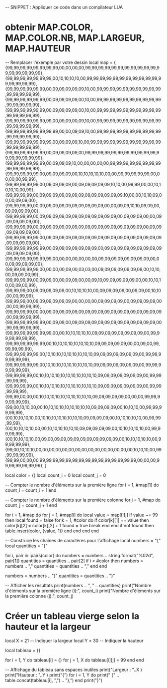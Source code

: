 -- SNIPPET : Appliquer ce code dans un compilateur LUA


# obtenir MAP.COLOR, MAP.COLOR.NB, MAP.LARGEUR, MAP.HAUTEUR #


-- Remplacer l'exemple par votre dessin
local map =    {
        {99,99,99,99,99,99,99,99,00,00,00,00,99,99,99,99,99,99,99,99,99,99,99,99,99,99,99,99,99},
        {99,99,99,99,99,99,99,00,10,10,10,10,00,99,99,99,99,99,99,99,99,99,99,99,99,99,99,99,99},
        {99,99,99,99,99,99,00,09,09,09,09,09,10,00,99,99,99,99,99,99,99,99,99,99,99,99,99,99,99},
        {99,99,99,99,99,99,00,09,09,09,09,00,10,00,99,99,99,99,99,99,99,99,99,99,99,99,99,99,99},
        {99,99,99,99,99,99,00,09,09,09,09,00,10,00,99,99,99,99,99,99,99,99,99,99,99,99,99,99,99},
        {99,99,99,99,99,99,99,00,09,09,00,09,10,00,99,99,99,99,99,99,99,99,99,99,99,99,99,99,99},
        {99,99,99,99,99,99,99,99,00,00,09,09,10,00,99,99,99,99,99,99,99,99,99,99,99,99,99,99,99},
        {99,99,99,99,99,99,99,00,09,09,09,10,00,99,99,99,99,99,99,99,99,99,99,99,99,99,99,99,99},
        {99,99,99,99,99,99,00,09,09,09,09,00,99,99,99,99,99,99,99,99,99,99,99,99,99,99,99,99,99},
        {99,99,99,99,99,99,00,09,09,09,10,00,00,00,00,00,99,99,99,99,99,99,99,99,99,99,99,99,99},
        {99,99,99,99,99,00,09,09,09,09,00,10,10,10,10,10,00,00,99,99,99,99,99,00,00,00,00,99,99},
        {99,99,99,99,99,00,09,09,09,09,00,09,09,09,09,09,10,10,00,99,99,00,00,10,10,10,10,00,99},
        {99,99,99,99,00,09,09,09,09,09,09,09,09,09,09,09,09,09,10,00,00,10,10,09,00,00,09,09,00},
        {99,99,99,99,00,09,09,09,09,09,09,09,09,09,09,00,00,09,09,10,10,09,09,00,09,09,09,09,00},
        {99,99,99,99,00,09,09,09,09,09,09,09,09,09,09,09,09,00,09,09,09,00,00,09,09,09,09,09,00},
        {99,99,99,99,00,09,09,09,09,09,09,09,09,09,09,09,09,09,09,09,09,00,09,09,09,09,09,09,00},
        {99,99,99,99,99,00,09,09,09,09,09,09,09,09,09,09,09,09,09,09,09,09,09,09,09,09,09,09,00},
        {99,99,99,99,99,99,00,09,09,09,09,09,09,09,00,09,09,09,09,09,09,09,09,09,09,09,09,09,00},
        {99,99,99,99,99,99,99,00,00,00,00,00,00,00,09,09,09,09,09,09,09,09,00,00,09,09,09,09,00},
        {99,99,99,99,99,00,00,00,00,09,00,03,03,00,09,09,09,09,09,09,09,00,10,10,00,09,09,00,99},
        {99,99,99,99,00,09,09,00,00,09,09,00,00,09,10,09,09,09,09,09,00,00,10,10,10,00,09,00,99},
        {99,99,99,00,09,09,09,09,09,00,10,10,10,10,00,09,09,09,09,00,09,09,00,10,10,00,00,99,99},
        {99,99,99,00,09,09,09,09,09,09,00,00,00,00,09,09,09,09,00,09,09,09,09,00,00,00,99,99,99},
        {99,99,99,99,00,00,09,09,09,09,09,09,09,09,09,09,09,09,09,09,09,09,09,09,00,99,99,99,99},
        {99,99,99,99,99,99,00,09,09,00,09,09,09,09,09,09,09,09,09,09,09,09,09,00,99,99,99,99,99},
        {99,99,99,99,99,99,99,00,00,10,10,10,10,10,09,09,09,09,09,09,09,09,00,99,99,99,99,99,99},
        {99,99,99,99,99,99,00,10,10,10,10,10,10,10,10,09,09,09,09,09,00,00,09,00,99,99,99,99,99},
        {99,99,99,99,99,00,10,10,10,10,10,10,10,10,10,09,09,09,09,09,09,09,00,99,99,99,99,99,99},
        {99,99,99,99,99,00,10,10,10,10,10,10,10,10,10,09,09,09,09,09,09,09,00,99,99,99,99,99,99},
        {99,99,99,99,00,10,10,10,10,10,10,10,10,10,10,10,09,09,09,09,09,09,09,00,99,99,99,99,99},
        {99,99,99,99,00,10,10,10,10,10,10,10,10,10,10,10,09,09,09,09,09,09,09,00,99,99,99,99,99},
        {99,99,00,00,00,10,10,10,10,10,10,10,10,10,10,09,09,09,09,09,00,00,00,99,99,99,99,99,99},
        {99,00,10,10,00,00,10,10,10,10,10,10,10,10,10,09,09,09,09,00,10,10,10,00,99,99,99,99,99},
        {00,10,10,10,10,00,10,10,10,10,10,10,10,10,09,09,09,09,00,10,10,10,10,10,00,99,99,99,99},
        {00,10,10,10,10,00,00,10,10,10,10,10,10,09,09,09,09,09,00,10,10,10,10,10,00,99,99,99,99},
        {00,10,10,10,10,00,09,00,09,09,09,09,09,09,09,09,09,09,00,10,10,10,10,10,00,99,99,99,99},
        {99,00,10,10,10,00,00,00,00,00,00,00,00,00,00,00,00,00,00,00,10,10,10,00,99,99,99,99,99},
        {99,99,00,00,00,99,99,99,99,99,99,99,99,99,99,99,99,99,99,99,00,00,00,99,99,99,99,99,99},
    }

local color = {}
local count_i = 0
local count_j = 0

-- Compter le nombre d'éléments sur la première ligne
for i = 1, #map[1] do
    count_i = count_i + 1
end

-- Compter le nombre d'éléments sur la première colonne
for j = 1, #map do
    count_j = count_j + 1
end

for i = 1, #map do
    for j = 1, #map[i] do
        local value = map[i][j]
        if value ~= 99 then
            local found = false
            for k = 1, #color do
                if color[k][1] == value then
                    color[k][2] = color[k][2] + 1
                    found = true
                    break
                end
            end
            if not found then
                table.insert(color, {value, 1})
            end
        end
    end
end

-- Construire les chaînes de caractères pour l'affichage
local numbers = "{"
local quantities = "{"

for i, pair in ipairs(color) do
    numbers = numbers .. string.format("%02d", pair[1])
    quantities = quantities .. pair[2]
    if i < #color then
        numbers = numbers .. ","
        quantities = quantities .. ","
    end
end

numbers = numbers .. "}"
quantities = quantities .. "}"

-- Afficher les résultats
print(numbers .. ", " .. quantities)
print("Nombre d'éléments sur la première ligne (i):", count_i)
print("Nombre d'éléments sur la première colonne (j):", count_j)


# Créer un tableau vierge selon la hauteur et la largeur #


local X = 21  -- Indiquer la largeur 
local Y = 30  -- Indiquer la hauteur 

local tableau = {}

for i = 1, Y do
    tableau[i] = {}
    for j = 1, X do
        tableau[i][j] = 99
    end
end

-- Affichage du tableau sans espaces inutiles
print("Largeur : "..X )
print("Hauteur : "..Y )
print("{")
for i = 1, Y do
    print("    {" .. table.concat(tableau[i], ",") .. "},")
end
print("}")